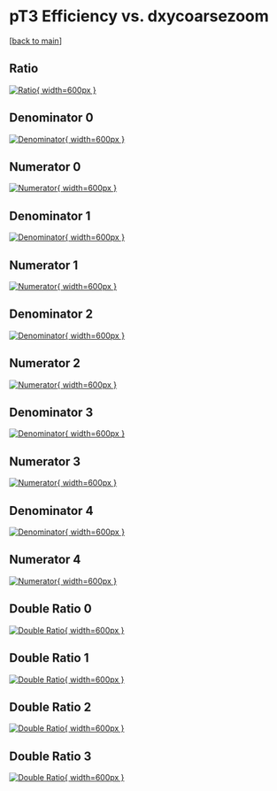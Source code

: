 # pT3 Efficiency vs. dxycoarsezoom

[[back to main](./)]



## Ratio

[![Ratio](../mtv/var/pT3_vtr_321_-1_eff_dxycoarsezoom.png){ width=600px }](../mtv/var/pT3_vtr_321_-1_eff_dxycoarsezoom.pdf)

## Denominator 0

[![Denominator](../mtv/den/pT3_vtr_321_-1_eff_dxycoarsezoom_den0.png){ width=600px }](../mtv/den/pT3_vtr_321_-1_eff_dxycoarsezoom_den0.pdf)

## Numerator 0

[![Numerator](../mtv/num/pT3_vtr_321_-1_eff_dxycoarsezoom_num0.png){ width=600px }](../mtv/num/pT3_vtr_321_-1_eff_dxycoarsezoom_num0.pdf)

## Denominator 1

[![Denominator](../mtv/den/pT3_vtr_321_-1_eff_dxycoarsezoom_den1.png){ width=600px }](../mtv/den/pT3_vtr_321_-1_eff_dxycoarsezoom_den1.pdf)

## Numerator 1

[![Numerator](../mtv/num/pT3_vtr_321_-1_eff_dxycoarsezoom_num1.png){ width=600px }](../mtv/num/pT3_vtr_321_-1_eff_dxycoarsezoom_num1.pdf)

## Denominator 2

[![Denominator](../mtv/den/pT3_vtr_321_-1_eff_dxycoarsezoom_den2.png){ width=600px }](../mtv/den/pT3_vtr_321_-1_eff_dxycoarsezoom_den2.pdf)

## Numerator 2

[![Numerator](../mtv/num/pT3_vtr_321_-1_eff_dxycoarsezoom_num2.png){ width=600px }](../mtv/num/pT3_vtr_321_-1_eff_dxycoarsezoom_num2.pdf)

## Denominator 3

[![Denominator](../mtv/den/pT3_vtr_321_-1_eff_dxycoarsezoom_den3.png){ width=600px }](../mtv/den/pT3_vtr_321_-1_eff_dxycoarsezoom_den3.pdf)

## Numerator 3

[![Numerator](../mtv/num/pT3_vtr_321_-1_eff_dxycoarsezoom_num3.png){ width=600px }](../mtv/num/pT3_vtr_321_-1_eff_dxycoarsezoom_num3.pdf)

## Denominator 4

[![Denominator](../mtv/den/pT3_vtr_321_-1_eff_dxycoarsezoom_den4.png){ width=600px }](../mtv/den/pT3_vtr_321_-1_eff_dxycoarsezoom_den4.pdf)

## Numerator 4

[![Numerator](../mtv/num/pT3_vtr_321_-1_eff_dxycoarsezoom_num4.png){ width=600px }](../mtv/num/pT3_vtr_321_-1_eff_dxycoarsezoom_num4.pdf)

## Double Ratio 0

[![Double Ratio](../mtv/ratio/pT3_vtr_321_-1_eff_dxycoarsezoom_ratio0.png){ width=600px }](../mtv/ratio/pT3_vtr_321_-1_eff_dxycoarsezoom_ratio0.pdf)

## Double Ratio 1

[![Double Ratio](../mtv/ratio/pT3_vtr_321_-1_eff_dxycoarsezoom_ratio1.png){ width=600px }](../mtv/ratio/pT3_vtr_321_-1_eff_dxycoarsezoom_ratio1.pdf)

## Double Ratio 2

[![Double Ratio](../mtv/ratio/pT3_vtr_321_-1_eff_dxycoarsezoom_ratio2.png){ width=600px }](../mtv/ratio/pT3_vtr_321_-1_eff_dxycoarsezoom_ratio2.pdf)

## Double Ratio 3

[![Double Ratio](../mtv/ratio/pT3_vtr_321_-1_eff_dxycoarsezoom_ratio3.png){ width=600px }](../mtv/ratio/pT3_vtr_321_-1_eff_dxycoarsezoom_ratio3.pdf)

